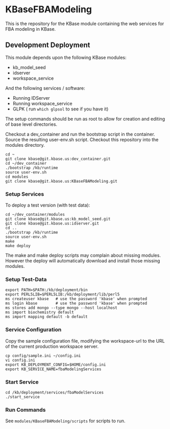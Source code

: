 KBaseFBAModeling
================

This is the repository for the KBase module containing the web
services for FBA modeling in KBase.


Development Deployment
----------------------

This module depends upon the following KBase modules:

* kb_model_seed
* idserver
* workspace_service

And the following services / software:

* Running IDServer
* Running workspace_service
* GLPK ( run `which glpsol` to see if you have it)

The setup commands should be run as root to allow for creation and
editing of base level directories.

Checkout a dev_container and run the bootstrap script in the
container. Source the resulting user-env.sh script. Checkout this
repository into the modules directory.

    cd ~
    git clone kbase@git.kbase.us:dev_container.git
    cd ~/dev_container
    ./bootstrap /kb/runtime
    source user-env.sh
    cd modules
    git clone kbase@git.kbase.us:KBaseFBAModeling.git 

### Setup Services ### 

To deploy a test version (with test data):

    cd ~/dev_container/modules
    git clone kbase@git.kbase.us:kb_model_seed.git
    git clone kbase@git.kbase.us:idserver.git
    cd ..
    ./bootstrap /kb/runtime
    source user-env.sh
    make
    make deploy

The make and make deploy scripts may complain about missing modules.
However the deploy will automatically download and install those
missing modules.

### Setup Test-Data ###

    export PATH=$PATH:/kb/deployment/bin
    export PERL5LIB=$PERL5LIB:/kb/deployment/lib/perl5
    ms createuser kbase   # use the password 'kbase' when prompted
    ms login kbase        # use the password 'kbase' when prompted
    ms stores add mongo --type mongo --host localhost
    ms import biochemistry default
    ms import mapping default -b default

### Service Configuration ###

Copy the sample configuration file, modifying the workspace-url to the URL
of the current production workspace server.

    cp config/sample.ini ~/config.ini
    vi config.ini
    export KB_DEPLOYMENT_CONFIG=$HOME/config.ini
    export KB_SERVICE_NAME=fbaModelingServices

### Start Service ###

    cd /kb/deployment/services/fbaModelServices
    ./start_service

### Run Commands ###

See `modules/KBaseFBAModeling/scripts` for scripts to run.
